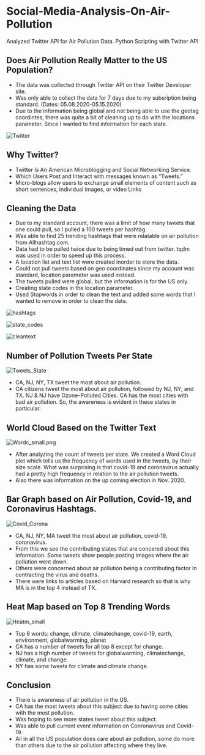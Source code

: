 # Social-Media-Analysis-On-Air-Pollution
Analyzed Twitter API for Air Pollution Data. Python Scripting with Twitter API


## Does Air Pollution Really Matter to the US Population?
* The data was collected through Twitter API on their Twitter Developer site. 
* Was only able to collect the data for 7 days due to my subsription being standard. (Dates: 05.08.2020-05.15.2020)
* Due to the information being global and not being able to use the geotag coordintes, 
  there was quite a bit of cleaning up to do with the locations parameter. Since I wanted
  to find information for each state. 

![Twitter](images/Twitter.png)
## Why Twitter?
* Twitter Is An American Microblogging and Social Networking Service.
* Which Users Post and Interact with messages known as “Tweets.”
* Micro-blogs allow users to exchange small elements of content such as short sentences, individual images, or video Links

## Cleaning the Data
* Due to my standard account, there was a limit of how many tweets that one could pull, so I pulled a 100 tweets per hashtag. 
* Was able to find 25 trending hashtags that were relatable on air pollution from Allhashtag.com. 
* Data had to be pulled twice due to being timed out from twitter. tqdm was used in order to speed up this process.
* A location list and text list were created inorder to store the data.
* Could not pull tweets based on geo coordinates since my account was standard, location parameter was used instead.
* The tweets pulled were global, but the information is for the US only. 
* Creating state codes in the location parameter. 
* Used Stopwords in order to clean the text and added some words that I wanted to remove in order to clean the data.

![hashtags](images/hashtags.png)

![state_codes](images/state_codes.png)

![cleantext](images/cleantext.png)


## Number of Pollution Tweets Per State
![Tweets_State](images/Tweets_State.png)

* CA, NJ, NY, TX tweet the most about air pollution.
* CA citizens tweet the most about air pollution, followed by NJ, NY, and TX. NJ & NJ have Ozone-Polluted Cities. CA has the       most cities with bad air pollution. So, the awareness is evident in these states in particular. 



## World Cloud Based on the Twitter Text
![Wordc_small.png](images/Wordc_small.png)


* After analyzing the count of tweets per state. We created a Word Cloud plot which tells us the frequency of words used in the tweets, by their size scale. What was surprising is that covid-19 and coronavirus actually had a pretty high frequency in relation to the air pollution tweets.
* Also there was information on the up coming election in Nov. 2020.


## Bar Graph based on Air Pollution, Covid-19, and Coronavirus Hashtags.  
![Covid_Corona](images/Covid_Corona.png)

* CA, NJ, NY, MA tweet the most about air pollution, covid-19, coronavirus.
* From this we see the contributing states that are concered about this information.  Some tweets show people posting images       where the air pollution went down.
* Others were concerned about air pollution being a contributing factor in contracting the virus and deaths.
* There were links to articles based on Harvard research so that is why MA is in the top 4 instead of TX. 

## Heat Map based on Top 8 Trending Words 
![Heatm_small](images/Heatm_small.png)

* Top 8 words: change, climate, climatechange, covid-19, earth, environment,  globalwarming, planet
* CA has a number of tweets for all top 8 except for change.
* NJ has a high number of tweets for globalwarming, climatechange, climate, and change.
* NY has some tweets for climate and climate change.

## Conclusion
* There is awareness of air pollution in the US.  
* CA has the most tweets about this subject due to having some cities with the most pollution. 
* Was hoping to see more states tweet about this subject.
* Was able to pull current event information on Conronavirus and Covid-19. 
* All in all the US population does care about air pollution, some do more than others due to the air pollution affecting where they live. 

